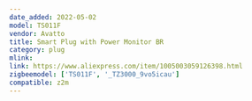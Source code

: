 ```yaml
---
date_added: 2022-05-02
model: TS011F
vendor: Avatto
title: Smart Plug with Power Monitor BR
category: plug
mlink: 
link: https://www.aliexpress.com/item/1005003059126398.html
zigbeemodel: ['TS011F', '_TZ3000_9vo5icau']
compatible: z2m
---
```




